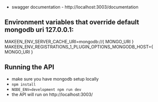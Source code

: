- swagger documentation - http://localhost:3003/documentation

Environment variables that override default mongodb uri 127.0.0.1:
----------------
MAKEEN_ENV_SERVER_CACHE_URI=mongodb://{ MONGO_URI }
MAKEEN_ENV_REGISTRATIONS_1_PLUGIN_OPTIONS_MONGODB_HOST={ MONGO_URI }

Running the API
----------------
- make sure you have mongodb setup locally
- `npm install`
- `NODE_ENV=development npm run dev`
- the API will run on http://localhost:3003/


